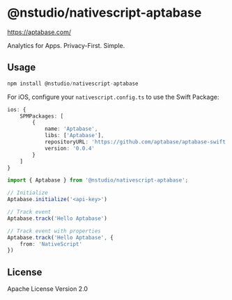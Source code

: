 # @nstudio/nativescript-aptabase

https://aptabase.com/

Analytics for Apps. Privacy-First. Simple.

## Usage

```javascript
npm install @nstudio/nativescript-aptabase
```

For iOS, configure your `nativescript.config.ts` to use the Swift Package:

```ts
ios: {
    SPMPackages: [
        {
            name: 'Aptabase',
            libs: ['Aptabase'],
            repositoryURL: 'https://github.com/aptabase/aptabase-swift.git',
            version: '0.0.4'
        }
    ]
}
```

```ts
import { Aptabase } from '@nstudio/nativescript-aptabase';

// Initialize
Aptabase.initialize('<api-key>')

// Track event
Aptabase.track('Hello Aptabase')

// Track event with properties
Aptabase.track('Hello Aptabase', { 
    from: 'NativeScript'
})
```

## License

Apache License Version 2.0
